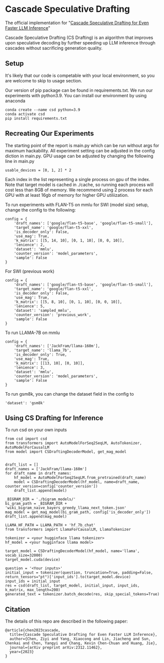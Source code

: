 # Cascade Speculative Drafting

The official implementation for "[Cascade Speculative Drafting for Even Faster LLM Inference](https://arxiv.org/abs/2312.11462)"

Cascade Speculative Drafting (CS Drafting) is an algorithm that improves upon speculative decoding by further speeding up LLM inference through cascades without sacrificing generation quality.


## Setup

It's likely that our code is competable with your local environment, so you are welcome to skip to usage section.

Our version of pip package can be found in requirements.txt.
We run our experiments with python3.9. 
You can install our environment by using anaconda

```
conda create --name csd python=3.9
conda activate csd
pip install requirements.txt
```


## Recreating Our Experiments

The starting point of the report is main.py which can be run without args for maximum hackability.
All experiment setting can be adjusted in the config diction in main.py.
GPU usage can be adjusted by changing the following line in main.py

```
usable_devices = [0, 1, 2] * 2
```

Each index in the list representing a single process on gpu of the index.
Note that target model is cached in ./cache, so running each process will cost less than 8GB of memory.
We recommend using 2 process for each GPU with at least 16gb of memory for higher GPU utiliization.


To run experiments with FLAN-T5 on mmlu for SWI (model size) setup, change the config to the following:

```
config = {
    'draft_names': ['google/flan-t5-base', 'google/flan-t5-small'],
    'target_name': 'google/flan-t5-xxl',
    'is_decoder_only': False,
    'use_mag': True,
    'k_matrix': [[5, 14, 10], [0, 1, 10], [0, 0, 10]],
    'lenience': 2,
    'dataset': 'mmlu',
    'counter_version': 'model_parameters',
    'sample': False
}
```

For SWI (previous work)

```
config = {
    'draft_names': ['google/flan-t5-base', 'google/flan-t5-small'],
    'target_name': 'google/flan-t5-xxl',
    'is_decoder_only': False,
    'use_mag': True,
    'k_matrix': [[5, 8, 10], [0, 1, 10], [0, 0, 10]],
    'lenience': 5,
    'dataset': 'sampled_mmlu',
    'counter_version': 'previous_work',
    'sample': False
}
```

To run LLAMA-7B on mmlu

```
config = {
    'draft_names': ['JackFram/llama-160m'],
    'target_name': 'llama_7b',
    'is_decoder_only': True,
    'use_mag': True,
    'k_matrix': [[13, 10], [0, 10]],
    'lenience': 3,
    'dataset': 'mmlu',
    'counter_version': 'model_parameters',
    'sample': False
}
```

To run gsm8k, you can change the dataset field in the config to 

```
'dataset': 'gsm8k'
```



## Using CS Drafting for Inference

To run csd on your own inputs

```
from csd import csd
from transformers import AutoModelForSeq2SeqLM, AutoTokenizer, AutoModelForCausalLM
from model import CSDraftingDecoderModel, get_mag_model


draft_list = []
draft_names = ['JackFram/llama-160m']
for draft_name in draft_names:
    hf_model = AutoModelForSeq2SeqLM.from_pretrained(draft_name)
    model = CSDraftingDecoderModel(hf_model, name=draft_name, counter_version=config['counter_version'])
    draft_list.append(model)

_BIGRAM_DIR = './bigram_models/'
bi_gram_path = _BIGRAM_DIR + 'wiki_bigram_naive_bayers_greedy_llama_next_token.json'
mag_model = get_mag_model(bi_gram_path, config['is_decoder_only'])
draft_list.append(mag_model)

LLAMA_HF_PATH = LLAMA_PATH + 'hf_7b_chat'
from transformers import LlamaForCausalLM, LlamaTokenizer

tokenizer = <your hugginface llama tokenizer>
hf_model = <your hugginface llama model>

target_model = CSDraftingDecoderModel(hf_model, name='llama', vocab_size=32000)
target_model.cuda(device)

question = '<Your inputs>'
initial_input = tokenizer(question, truncation=True, padding=False, return_tensors="pt")['input_ids'].to(target_model.device)
input_ids = initial_input
res = csd(draft_list, target_model, initial_input, input_ids, k_matrix, max_length=200)
generated_text = tokenizer.batch_decode(res, skip_special_tokens=True)
```

 

## Citation

The details of this repo are described in the following paper:

```
@article{chen2023cascade,
  title={Cascade Speculative Drafting for Even Faster LLM Inference},
  author={Chen, Ziyi and Yang, Xiaocong and Lin, Jiacheng and Sun, Chenkai and Chen, Yangyi and Chang, Kevin Chen-Chuan and Huang, Jie},
  journal={arXiv preprint arXiv:2312.11462},
  year={2023}
}
```

